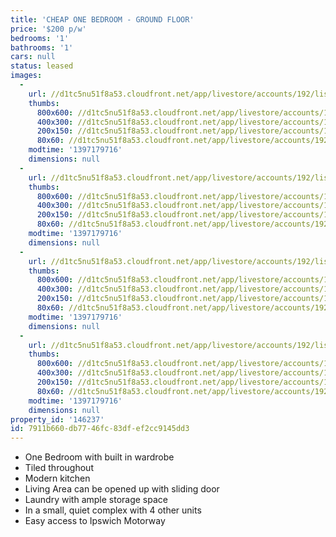 ```yaml
---
title: 'CHEAP ONE BEDROOM - GROUND FLOOR'
price: '$200 p/w'
bedrooms: '1'
bathrooms: '1'
cars: null
status: leased
images:
  -
    url: //d1tc5nu51f8a53.cloudfront.net/app/livestore/accounts/192/listings/98399/images/20140401090303-60422_3244150993_20140411053028.jpg
    thumbs:
      800x600: //d1tc5nu51f8a53.cloudfront.net/app/livestore/accounts/192/listings/98399/images/20140401090303-60422_3244150993_20140411053028_800x600.jpg
      400x300: //d1tc5nu51f8a53.cloudfront.net/app/livestore/accounts/192/listings/98399/images/20140401090303-60422_3244150993_20140411053028_400x300.jpg
      200x150: //d1tc5nu51f8a53.cloudfront.net/app/livestore/accounts/192/listings/98399/images/20140401090303-60422_3244150993_20140411053028_200x150.jpg
      80x60: //d1tc5nu51f8a53.cloudfront.net/app/livestore/accounts/192/listings/98399/images/20140401090303-60422_3244150993_20140411053028_80x60.jpg
    modtime: '1397179716'
    dimensions: null
  -
    url: //d1tc5nu51f8a53.cloudfront.net/app/livestore/accounts/192/listings/98399/images/20140401090257-10978_180201614_20140411053028.jpg
    thumbs:
      800x600: //d1tc5nu51f8a53.cloudfront.net/app/livestore/accounts/192/listings/98399/images/20140401090257-10978_180201614_20140411053028_800x600.jpg
      400x300: //d1tc5nu51f8a53.cloudfront.net/app/livestore/accounts/192/listings/98399/images/20140401090257-10978_180201614_20140411053028_400x300.jpg
      200x150: //d1tc5nu51f8a53.cloudfront.net/app/livestore/accounts/192/listings/98399/images/20140401090257-10978_180201614_20140411053028_200x150.jpg
      80x60: //d1tc5nu51f8a53.cloudfront.net/app/livestore/accounts/192/listings/98399/images/20140401090257-10978_180201614_20140411053028_80x60.jpg
    modtime: '1397179716'
    dimensions: null
  -
    url: //d1tc5nu51f8a53.cloudfront.net/app/livestore/accounts/192/listings/98399/images/20140401090254-69290_8394392976_20140411053027.jpg
    thumbs:
      800x600: //d1tc5nu51f8a53.cloudfront.net/app/livestore/accounts/192/listings/98399/images/20140401090254-69290_8394392976_20140411053027_800x600.jpg
      400x300: //d1tc5nu51f8a53.cloudfront.net/app/livestore/accounts/192/listings/98399/images/20140401090254-69290_8394392976_20140411053027_400x300.jpg
      200x150: //d1tc5nu51f8a53.cloudfront.net/app/livestore/accounts/192/listings/98399/images/20140401090254-69290_8394392976_20140411053027_200x150.jpg
      80x60: //d1tc5nu51f8a53.cloudfront.net/app/livestore/accounts/192/listings/98399/images/20140401090254-69290_8394392976_20140411053027_80x60.jpg
    modtime: '1397179716'
    dimensions: null
  -
    url: //d1tc5nu51f8a53.cloudfront.net/app/livestore/accounts/192/listings/98399/images/20140401090309-72461_9174283017_20140411053032.jpg
    thumbs:
      800x600: //d1tc5nu51f8a53.cloudfront.net/app/livestore/accounts/192/listings/98399/images/20140401090309-72461_9174283017_20140411053032_800x600.jpg
      400x300: //d1tc5nu51f8a53.cloudfront.net/app/livestore/accounts/192/listings/98399/images/20140401090309-72461_9174283017_20140411053032_400x300.jpg
      200x150: //d1tc5nu51f8a53.cloudfront.net/app/livestore/accounts/192/listings/98399/images/20140401090309-72461_9174283017_20140411053032_200x150.jpg
      80x60: //d1tc5nu51f8a53.cloudfront.net/app/livestore/accounts/192/listings/98399/images/20140401090309-72461_9174283017_20140411053032_80x60.jpg
    modtime: '1397179716'
    dimensions: null
property_id: '146237'
id: 7911b660-db77-46fc-83df-ef2cc9145dd3
---
```

*  One Bedroom with built in wardrobe
*  Tiled throughout
*  Modern kitchen
*  Living Area can be opened up with sliding door
*  Laundry with ample storage space
*  In a small, quiet complex with 4 other units
*  Easy access to Ipswich Motorway